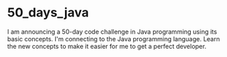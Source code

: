 # 50_days_java
I am announcing a 50-day code challenge in Java programming using its basic concepts. I'm connecting to the Java programming language. Learn the new concepts to make it easier for me to get a perfect developer.
